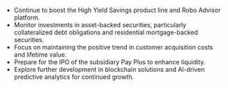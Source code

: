 - Continue to boost the High Yield Savings product line and Robo Advisor platform.
- Monitor investments in asset-backed securities, particularly collateralized debt obligations and residential mortgage-backed securities.
- Focus on maintaining the positive trend in customer acquisition costs and lifetime value.
- Prepare for the IPO of the subsidiary Pay Plus to enhance liquidity.
- Explore further development in blockchain solutions and AI-driven predictive analytics for continued growth.